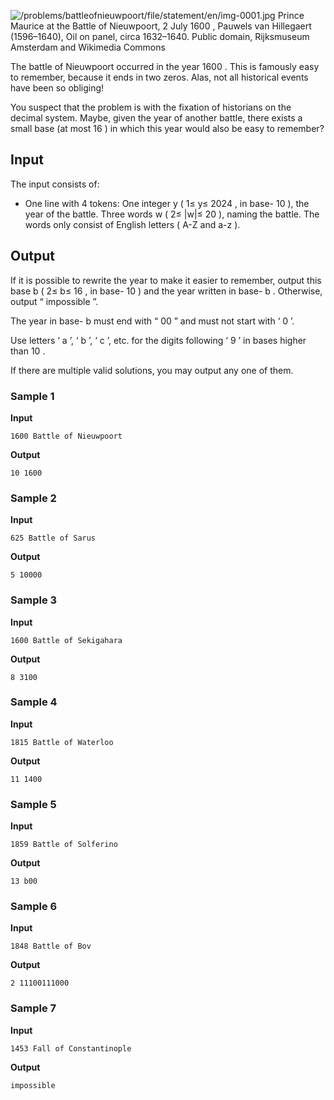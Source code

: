![/problems/battleofnieuwpoort/file/statement/en/img-0001.jpg](https://open.kattis.com/problems/battleofnieuwpoort/file/statement/en/img-0001.jpg)
Prince Maurice at the Battle of Nieuwpoort, 2 July
1600 , Pauwels van Hillegaert (1596–1640),
Oil on panel, circa 1632–1640. Public domain,
Rijksmuseum Amsterdam and Wikimedia Commons

The battle of Nieuwpoort occurred in the
year 1600 . This is
famously easy to remember, because it ends in two zeros. Alas,
not all historical events have been so obliging!

You suspect that the problem is with the fixation of
historians on the decimal system. Maybe, given the year of
another battle, there exists a small base (at most 16 ) in which this year would also be
easy to remember?

## Input
The input consists of:

- One line with 4 tokens: One integer y ( 1≤ y≤
2024 , in base- 10 ), the year of the
battle. Three words w ( 2≤ |w|≤
20 ), naming the battle. The words only consist of English letters ( A-Z and a-z ).

## Output
If it is possible to rewrite the year to make it easier to
remember, output this base b ( 2≤ b≤
16 , in base- 10 ) and the year written in
base- b . Otherwise,
output “ impossible ”.

The year in base- b must end with “ 00 ” and must not start
with ‘ 0 ’.

Use letters ‘ a ’, ‘ b ’, ‘ c ’, etc. for the
digits following ‘ 9 ’ in bases higher
than 10 .

If there are multiple valid solutions, you may output any
one of them.

### Sample 1
**Input**
```text
1600 Battle of Nieuwpoort
```
**Output**
```text
10 1600
```

### Sample 2
**Input**
```text
625 Battle of Sarus
```
**Output**
```text
5 10000
```

### Sample 3
**Input**
```text
1600 Battle of Sekigahara
```
**Output**
```text
8 3100
```

### Sample 4
**Input**
```text
1815 Battle of Waterloo
```
**Output**
```text
11 1400
```

### Sample 5
**Input**
```text
1859 Battle of Solferino
```
**Output**
```text
13 b00
```

### Sample 6
**Input**
```text
1848 Battle of Bov
```
**Output**
```text
2 11100111000
```

### Sample 7
**Input**
```text
1453 Fall of Constantinople
```
**Output**
```text
impossible
```

